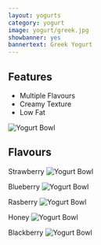 ```yaml
---
layout: yogurts
category: yogurt
image: yogurt/greek.jpg
showbanner: yes
bannertext: Greek Yogurt
---
```



## Features

- Multiple Flavours
- Creamy Texture
- Low Fat


![Yogurt Bowl](http://upload.wikimedia.org/wikipedia/commons/2/2c/Labneh01.jpg)

## Flavours

Strawberry
![Yogurt Bowl](http://upload.wikimedia.org/wikipedia/commons/2/2c/Labneh01.jpg)

Blueberry
![Yogurt Bowl](http://upload.wikimedia.org/wikipedia/commons/2/2c/Labneh01.jpg)

Rasberry
![Yogurt Bowl](http://upload.wikimedia.org/wikipedia/commons/2/2c/Labneh01.jpg)

Honey
![Yogurt Bowl](http://upload.wikimedia.org/wikipedia/commons/2/2c/Labneh01.jpg)

Blackberry
![Yogurt Bowl](http://upload.wikimedia.org/wikipedia/commons/2/2c/Labneh01.jpg)